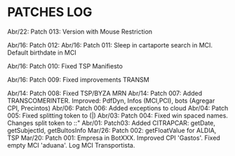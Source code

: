 # PATCHES LOG

Abr/22: Patch 013: Version with Mouse Restriction

Abr/16: Patch 012: 
Abr/16: Patch 011: Sleep in cartaporte search in MCI. Default birthdate in MCI

Abr/16: Patch 010: Fixed TSP Manifiesto

Abr/16: Patch 009: Fixed improvements TRANSM

Abr/14: Patch 008: Fixed TSP/BYZA MRN
Abr/14: Patch 007: Added TRANSCOMERINTER. Improved: PdfDyn, Infos (MCI,PCI), bots (Agregar CPI, Precintos)
Abr/06: Patch 006: Added exceptions to cloud
Abr/04: Patch 005: Fixed splitting token to (|)
Abr/03: Patch 004: Fixed win spaced names. Changes split token to ::"
Abr/01: Patch03: Added CITRAPCAR: getDate, getSubjectId, getBultosInfo
Mar/26: Patch 002: getFloatValue for ALDIA, TSP
Mar/20: Patch 001: Empresa in BotXXX. Improved CPI 'Gastos'. Fixed empty MCI 'aduana'. Log MCI Transportista.  

